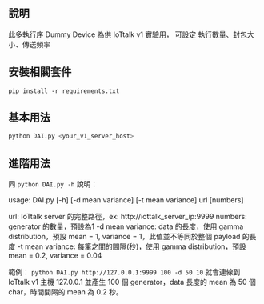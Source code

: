 說明
----
此多執行序 Dummy Device 為供 IoTtalk v1 實驗用，
可設定 執行數量、封包大小、傳送頻率

安裝相關套件
----
```shell
pip install -r requirements.txt
```

基本用法
--------
```python
python DAI.py <your_v1_server_host>
```

進階用法
--------
同 `python DAI.py -h` 說明：

usage: DAI.py [-h] [-d mean variance] [-t mean variance] url [numbers]

url: IoTtalk server 的完整路徑，ex: http://iottalk_server_ip:9999
numbers:  generator 的數量，預設為1
-d mean variance: data 的長度，使用 gamma distribution，預設 mean = 1, variance = 1，此值並不等同於整個 payload 的長度
-t mean variance: 每筆之間的間隔(秒)，使用 gamma distribution，預設 mean = 0.2, variance = 0.04

範例： `python DAI.py http://127.0.0.1:9999 100 -d 50 10`
就會連線到 IoTtalk v1 主機 127.0.0.1 並產生 100 個 generator，data 長度的 mean 為 50 個 char，時間間隔的 mean 為 0.2 秒。

